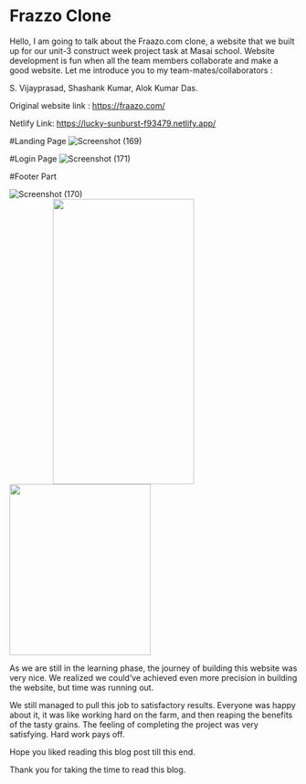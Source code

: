 # Frazzo Clone



Hello, I am going to talk about the Fraazo.com clone, a website that we built up for our unit-3 construct week project task at Masai school. Website development is fun when all the team members collaborate and make a good website. Let me introduce you to my team-mates/collaborators :

S. Vijayprasad,
Shashank Kumar,
Alok Kumar Das.

Original website link : https://fraazo.com/

Netlify Link: https://lucky-sunburst-f93479.netlify.app/
</br>

#Landing Page
![Screenshot (169)](https://user-images.githubusercontent.com/101625055/205669736-96f778cc-01c4-4e0e-9604-6badae55148e.png)

#Login Page
![Screenshot (171)](https://user-images.githubusercontent.com/101625055/205669992-3fa62df4-199e-4921-bf61-4d083998dbb5.png)

#Footer Part

![Screenshot (170)](https://user-images.githubusercontent.com/101625055/205669841-5e23793a-7de3-4cf1-873f-f24537b7037b.png)
<img src="https://is2-ssl.mzstatic.com/image/thumb/Purple123/v4/d7/f4/27/d7f427b0-b79c-0822-fac9-e80df59d3cc2/pr_source.png/392x696bb.png" style="padding-left:15%" width="70%" height="500px" />
<img src="https://www.ondemandapps.in/wp-content/uploads/2022/03/Fraazo-1024x683.png" width="70%" height="300px" />


As we are still in the learning phase, the journey of building this website was very nice. We realized we could’ve achieved even more precision in building the website, but time was running out.

We still managed to pull this job to satisfactory results. Everyone was happy about it, it was like working hard on the farm, and then reaping the benefits of the tasty grains. The feeling of completing the project was very satisfying. Hard work pays off.

Hope you liked reading this blog post till this end.

Thank you for taking the time to read this blog.
